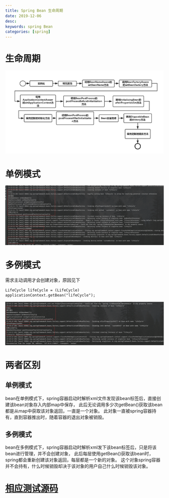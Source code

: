 ```yaml
---
title: Spring Bean 生命周期
date: 2019-12-06 
desc:
keywords: spring Bean
categories: [spring]
---
```


# 生命周期

![生命周期](/uploads/spring/springBeanLifeCycle.png)

# 单例模式

![单例模式生命周期](/uploads/spring/单例模式springbean生命周期.jpg)

# 多例模式

需求主动调用才会创建对象，原因见下

```
LifeCycle lifeCycle = (LifeCycle) applicationContext.getBean("lifeCycle");
```


![多例模式生命周期](/uploads/spring/多例模式springbean生命周期.jpg)

# 两者区别

## 单例模式

bean在单例模式下，spring容器启动时解析xml文件发现该bean标签后，直接创建该bean对象存入内部map中保存，
此后无论调用多少次getBean()获取该bean都是从map中获取该对象返回，一直是一个对象。
此对象一直被spring容器持有，直到容器推出时，随着容器的退出对象被销毁。

## 多例模式

bean在多例模式下，spring容器启动时解析xml发下该bean标签后，只是将该bean进行管理，并不会创建对象，
此后每层使用getBean()获取该bean时，spring都会重新创建该对象返回，每层都是一个新的对象。
这个对象spring容器并不会持有，什么时候销毁却决于该对象的用户自己什么时候销毁该对象。


# [相应测试源码](https://github.com/MarchNineteen/spring-example/blob/master/spring-example-test/src/main/java/com/wyb/test/spring/bean/LifeCycle.java)
